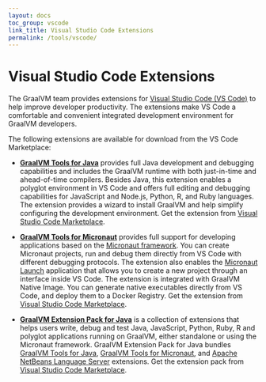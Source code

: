 ```yaml
---
layout: docs
toc_group: vscode
link_title: Visual Studio Code Extensions
permalink: /tools/vscode/
---
```


# Visual Studio Code Extensions

The GraalVM team provides extensions for [Visual Studio Code (VS Code)](https://code.visualstudio.com/) to help improve developer productivity. 
The extensions make VS Code a comfortable and convenient integrated development environment for GraalVM developers.

The following extensions are available for download from the VS Code Marketplace:

- [**GraalVM Tools for Java**](graalvm/README.md) provides full Java development and debugging capabilities and includes the GraalVM runtime with both just-in-time and ahead-of-time compilers. Besides Java, this extension enables a polyglot environment in VS Code and offers full editing and debugging capabilities for JavaScript and Node.js, Python, R, and Ruby languages. The extension provides a wizard to install GraalVM and help simplify configuring the development environment. Get the extension from [Visual Studio Code Marketplace](https://marketplace.visualstudio.com/items?itemName=oracle-labs-graalvm.graalvm).

- [**GraalVM Tools for Micronaut**](micronaut/README.md) provides full support for developing applications based on the [Micronaut framework](https://micronaut.io/). You can create Micronaut projects, run and debug them directly from VS Code with different debugging protocols. The extension also enables the [Micronaut Launch](https://micronaut.io/launch/) application that allows you to create a new project through an interface inside VS Code. The extension is integrated with GraalVM Native Image. You can generate native executables directly from VS Code, and deploy them to a Docker Registry. Get the extension from [Visual Studio Code Marketplace](https://marketplace.visualstudio.com/items?itemName=oracle-labs-graalvm.micronaut).

- [**GraalVM Extension Pack for Java**](graalvm-pack/README.md) is a collection of extensions that helps users write, debug and test Java, JavaScript, Python, Ruby, R and polyglot applications running on GraalVM, either standalone or using the Micronaut framework.
GraalVM Extension Pack for Java bundles [GraalVM Tools for Java](https://marketplace.visualstudio.com/items?itemName=oracle-labs-graalvm.graalvm), [GraalVM Tools for Micronaut](https://marketplace.visualstudio.com/items?itemName=oracle-labs-graalvm.micronaut), and [Apache NetBeans Language Server](https://marketplace.visualstudio.com/items?itemName=asf.apache-netbeans-java) extensions. Get the extension pack from [Visual Studio Code Marketplace](https://marketplace.visualstudio.com/items?itemName=oracle-labs-graalvm.graalvm-pack).